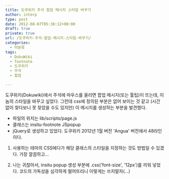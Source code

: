 ```yaml
---
title: 도쿠위키 주석 팝업 메시지 스타일 바꾸기
author: interp
type: post
date: 2012-08-07T05:38:12+00:00
draft: true
private: true
url: /도쿠위키-주석-팝업-메시지-스타일-바꾸기/
categories:
  - 미분류
tags:
  - DokuWiki
  - footnote
  - 도쿠위키
  - 주석
  - 팝업

---
```

도쿠위키(Dokuwiki)에서 주석에 마우스를 올리면 팝업 메시지(또는 툴팁)이 뜨는데, 이 놈의 스타일을 바꾸고 싶었다. 그런데 css에 정의된 부분은 없어 보이는 것 같고 (시간없이 찾다보니 못 찾았을 수도 있지만) 이 메시지를 생성하는 부분을 발견했다.

<ul style="list-style-type: disc; ">
  <li>
    파일의 위치는 lib/scripts/page.js
  </li>
  <li>
    클래스는&nbsp;insitu-footnote JSpopup
  </li>
  <li>
    jQuery로 생성하고 있었다. 도쿠위키 2012년 1월 버전 'Angua' 버전에서 48라인이다.
  </li>
</ul>

1) 사용하는 테마의&nbsp;CSS에다가 해당 클래스의 스타일을 지정하는 것도 방법일 수 있겠다. 가장 깔끔하고&#8230;

2) 나는 귀찮아서, insitu popup 생성 부분에 .css('font-size', '12px')를 끼워 넣었다. 코드의 가독성을 심각하게 떨어뜨리니 이렇게는 쓰지말자(&#8230;)&nbsp;